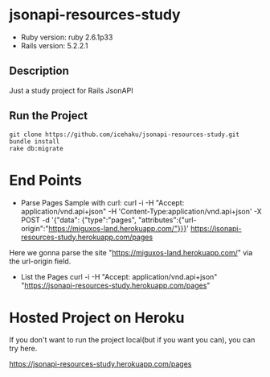# jsonapi-resources-study

* Ruby version: ruby 2.6.1p33
* Rails version: 5.2.2.1

## Description

Just a study project for Rails JsonAPI

## Run the Project

```console
git clone https://github.com/icehaku/jsonapi-resources-study.git
bundle install
rake db:migrate
```

# End Points

* Parse Pages
Sample with curl:
curl -i -H "Accept: application/vnd.api+json" -H 'Content-Type:application/vnd.api+json' -X POST -d '{"data": {"type":"pages", "attributes":{"url-origin":"https://miguxos-land.herokuapp.com/"}}}' https://jsonapi-resources-study.herokuapp.com/pages

Here we gonna parse the site "https://miguxos-land.herokuapp.com/" via the url-origin field.

* List the Pages
curl -i -H "Accept: application/vnd.api+json" "https://jsonapi-resources-study.herokuapp.com/pages"


# Hosted Project on Heroku

If you don't want to run the project local(but if you want you can), you can try here.

https://jsonapi-resources-study.herokuapp.com/pages

